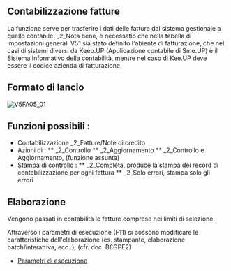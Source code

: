 ## Contabilizzazione fatture
La funzione serve per trasferire i dati delle fatture dal sistema gestionale a quello contabile.
_2_Nota bene, è necessatio che nella tabella di impostazioni generali V51 sia stato definito l'abiente di fatturazione, che nel casi di sistemi diversi da Keep.UP (Applicazione contabile di Sme.UP) è il Sistema Informativo della contabilità, mentre nel caso di Kee.UP deve essere il codice azienda di fatturazione.

## Formato di lancio
![V5FA05_01](http://localhost:3000/immagini/MBDOC_OGG-P_V5FA05/V5FA05_01.png)
## Funzioni possibili : 
 * Contabilizzazione _2_Fatture/Note di credito
 * Azioni di : 
 ** _2_Controllo
 ** _2_Aggiornamento
 ** _2_Controllo e Aggiornamento, (funzione assunta)
 * Stampa di controllo : 
 ** _2_Completa, produce la stampa dei record di contabilizzazione per ogni fattura
 ** _2_Solo errori, stampa solo gli errori

## Elaborazione
Vengono passati in contabilità le fatture comprese nei limiti di selezione.

Attraverso i parametri di esecuzione (F11) si possono modificare le caratteristiche dell'elaborazione (es. stampante, elaborazione batch/interattiva, ecc..); (cfr. doc. B£GPE2)
- [Parametri di esecuzione](Sorgenti/MB/DOC_OGG/P_B£GPE2)
